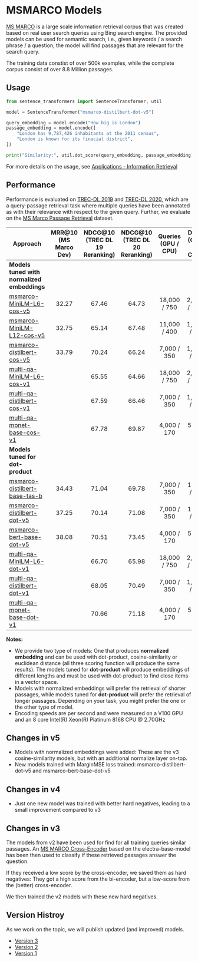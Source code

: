 # MSMARCO Models 
[MS MARCO](https://microsoft.github.io/msmarco/) is a large scale information retrieval corpus that was created based on real user search queries using Bing search engine. The provided models can be used for semantic search, i.e., given keywords / a search phrase / a question, the model will find passages that are relevant for the search query.

The training data constist of over 500k examples, while the complete  corpus consist of over 8.8 Million passages.
 
## Usage
```python
from sentence_transformers import SentenceTransformer, util

model = SentenceTransformer("msmarco-distilbert-dot-v5")

query_embedding = model.encode("How big is London")
passage_embedding = model.encode([
    "London has 9,787,426 inhabitants at the 2011 census",
    "London is known for its finacial district",
])

print("Similarity:", util.dot_score(query_embedding, passage_embedding))
```


For more details on the usage, see [Applications - Information Retrieval](../../examples/applications/retrieve_rerank/README.md)


## Performance
Performance is evaluated on [TREC-DL 2019](https://microsoft.github.io/msmarco/TREC-Deep-Learning-2019) and [TREC-DL 2020](https://microsoft.github.io/msmarco/TREC-Deep-Learning-2020), which are a query-passage retrieval task where multiple queries have been annotated as with their relevance with respect to the given query.  Further, we evaluate on the [MS Marco Passage Retrieval](https://github.com/microsoft/MSMARCO-Passage-Ranking/) dataset. 


| Approach       | MRR@10 (MS Marco Dev) | NDCG@10 (TREC DL 19 Reranking) | NDCG@10 (TREC DL 20 Reranking) |   Queries (GPU / CPU) | Docs (GPU / CPU)
| ------------- | :-------------: | :-------------: | :---: | :---: | :---: |
| **Models tuned with normalized embeddings** | |
| [msmarco-MiniLM-L6-cos-v5](https://huggingface.co/sentence-transformers/msmarco-MiniLM-L6-cos-v5) | 32.27 | 67.46 | 64.73 | 18,000 / 750 | 2,800 / 180
| [msmarco-MiniLM-L12-cos-v5](https://huggingface.co/sentence-transformers/msmarco-MiniLM-L12-cos-v5) | 32.75 | 65.14 | 67.48 | 11,000 / 400 | 1,500 / 90
| [msmarco-distilbert-cos-v5](https://huggingface.co/sentence-transformers/msmarco-distilbert-cos-v5) | 33.79 | 70.24 | 66.24  | 7,000 / 350 | 1,100 / 70
| [multi-qa-MiniLM-L6-cos-v1](https://huggingface.co/sentence-transformers/multi-qa-MiniLM-L6-cos-v1) | | 65.55 | 64.66 | 18,000 / 750 | 2,800 / 180 
| [multi-qa-distilbert-cos-v1](https://huggingface.co/sentence-transformers/multi-qa-distilbert-cos-v1) | | 67.59 | 66.46 | 7,000 / 350 | 1,100 / 70
| [multi-qa-mpnet-base-cos-v1](https://huggingface.co/sentence-transformers/multi-qa-mpnet-base-cos-v1) | | 67.78 |	69.87 | 4,000 / 170 |  540 / 30
| **Models tuned for dot-product** | |
| [msmarco-distilbert-base-tas-b](https://huggingface.co/sentence-transformers/msmarco-distilbert-base-tas-b) | 34.43 | 71.04 | 69.78  | 7,000 / 350 | 1100 / 70
| [msmarco-distilbert-dot-v5](https://huggingface.co/sentence-transformers/msmarco-distilbert-dot-v5) | 37.25 | 70.14 | 71.08 | 7,000 / 350 | 1100 / 70
| [msmarco-bert-base-dot-v5](https://huggingface.co/sentence-transformers/msmarco-bert-base-dot-v5) | 38.08 | 70.51	| 73.45 | 4,000 / 170 |  540 / 30
| [multi-qa-MiniLM-L6-dot-v1](https://huggingface.co/sentence-transformers/multi-qa-MiniLM-L6-dot-v1) | | 66.70 | 65.98 | 18,000 / 750 | 2,800 / 180 
| [multi-qa-distilbert-dot-v1](https://huggingface.co/sentence-transformers/multi-qa-distilbert-dot-v1) | | 68.05 | 70.49 | 7,000 / 350 | 1,100 / 70
| [multi-qa-mpnet-base-dot-v1](https://huggingface.co/sentence-transformers/multi-qa-mpnet-base-dot-v1) | | 70.66 |	71.18 | 4,000 / 170 |  540 / 30


**Notes:**
- We provide two type of models: One that produces **normalized embedding** and can be used with dot-product, cosine-similarity or euclidean distance (all three scoring function will produce the same results). The models tuned for **dot-product** will produce embeddings of different lengths and must be used with dot-product to find close items in a vector space.
- Models with normalized embeddings will prefer the retrieval of shorter passages, while models tuned for **dot-product** will prefer the retrieval of longer passages. Depending on your task, you might prefer the one or the other type of model.
- Encoding speeds are per second and were measured on a V100 GPU and an 8 core Intel(R) Xeon(R) Platinum 8168 CPU @ 2.70GHz


## Changes in v5
- Models with normalized embeddings were added: These are the v3 cosine-similarity models, but with an additional normalize layer on-top.
- New models trained with MarginMSE loss trained: msmarco-distilbert-dot-v5 and msmarco-bert-base-dot-v5

## Changes in v4
- Just one new model was trained with better hard negatives, leading to a small improvement compared to v3

## Changes in v3
The models from v2 have been used for find for all training queries similar passages. An [MS MARCO Cross-Encoder](ce-msmarco.md) based on the electra-base-model has been then used to classify if these retrieved passages answer the question.

If they received a low score by the cross-encoder, we saved them as hard negatives: They got a high score from the bi-encoder, but a low-score from the (better) cross-encoder.

We then trained the v2 models with these new hard negatives.

## Version Histroy 
As we work on the topic, we will publish updated (and improved) models.

- [Version 3](msmarco-v3.md)
- [Version 2](msmarco-v2.md)
- [Version 1](msmarco-v1.md)
